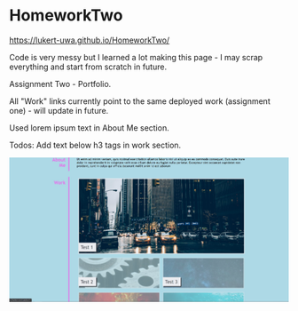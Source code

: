 # HomeworkTwo

https://lukert-uwa.github.io/HomeworkTwo/

Code is very messy but I learned a lot making this page - I may scrap everything and start from scratch in future.

Assignment Two - Portfolio. 

All "Work" links currently point to the same deployed work (assignment one) - will update in future.

Used lorem ipsum text in About Me section.

Todos: Add text below h3 tags in work section.

![Website Screenshot](assets/images/website-screenshot.jpg)